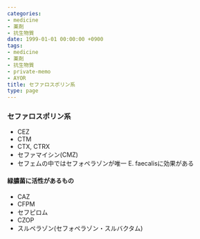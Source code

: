 ```yaml
---
categories:
- medicine
- 薬剤
- 抗生物質
date: 1999-01-01 00:00:00 +0900
tags:
- medicine
- 薬剤
- 抗生物質
- private-memo
- AYOR
title: セファロスポリン系
type: page
---
```


### セファロスポリン系

- CEZ
- CTM
- CTX, CTRX
- セファマイシン(CMZ)
- セフェムの中ではセフォペラゾンが唯一 E. faecalisに効果がある

#### 緑膿菌に活性があるもの

- CAZ
- CFPM
- セフピロム
- CZOP
- スルペラゾン(セフォペラゾン・スルバクタム)
